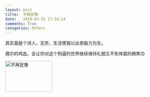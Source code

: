 ```yaml
---
layout: post
title:  不再犹豫
date:   2018-03-25 17:16:14
comments: True
categories: Others
---
```


其实我是个诗人，无奈，生活使我以出卖脑力为生。

偶尔的鸡血，会让你对这个狗逼的世界继续保持礼貌又不失体面的微笑😊

<a href="https://www.bilibili.com/video/av20687919">
    <img src="../img/videoimage1" width="150px" height="100px" alt="不再犹豫">
</a>